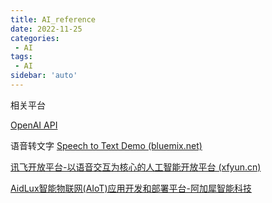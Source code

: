 ```yaml
---
title: AI_reference
date: 2022-11-25
categories:
 - AI
tags:
 - AI
sidebar: 'auto'
---
```


相关平台

[OpenAI API](https://beta.openai.com/docs/introduction)

语音转文字
[Speech to Text Demo (bluemix.net)](https://speech-to-text-demo.ng.bluemix.net/)

[讯飞开放平台-以语音交互为核心的人工智能开放平台 (xfyun.cn)](https://www.xfyun.cn/)


[AidLux智能物联网(AIoT)应用开发和部署平台-阿加犀智能科技](https://aidlux.com/)